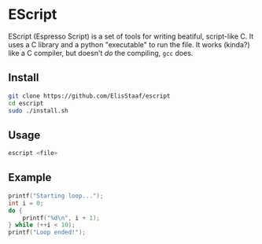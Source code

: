 # EScript
EScript (Espresso Script) is a set of tools for writing beatiful,
script-like C. It uses a C library and a python "executable" to
run the file. It works (kinda?) like a C compiler, but doesn't
*do* the compiling, ``gcc`` does.

## Install
```sh
git clone https://github.com/ElisStaaf/escript
cd escript
sudo ./install.sh
```

## Usage
```sh
escript <file>
```

## Example
```c
printf("Starting loop...");
int i = 0;
do {
    printf("%d\n", i + 1);
} while (++i < 10);
printf("Loop ended!");
```
